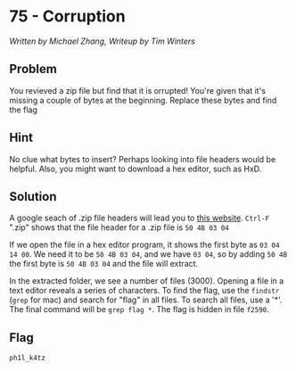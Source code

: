 # 75 - Corruption

*Written by Michael Zhang, Writeup by Tim Winters*

## Problem
You revieved a zip file but find that it is orrupted! You're given that it's missing a couple of bytes at the beginning. Replace these bytes and find the flag

## Hint

No clue what bytes to insert? Perhaps looking into file headers would be helpful. Also, you might want to download a hex editor, such as HxD.

## Solution
A google seach of .zip file headers will lead you to [this website](http://www.garykessler.net/library/file_sigs.html). `Ctrl-F` ".zip" shows that the file header for a .zip file is `50 4B 03 04`

If we open the file in a hex editor program, it shows the first byte as `03 04 14 00`. We need it to be `50 4B 03 04`, and we have `03 04`, so by adding `50 4B` the first byte is `50 4B 03 04` and the file will extract.

In the extracted folder, we see a number of files (3000). Opening a file in a text editor reveals a series of characters. To find the flag, use the `findstr` (`grep` for mac) and search for "flag" in all files. To search all files, use a '\*'. The final command will be `grep flag *`. The flag is hidden in file `f2590`.

## Flag

`ph1l_k4tz`
